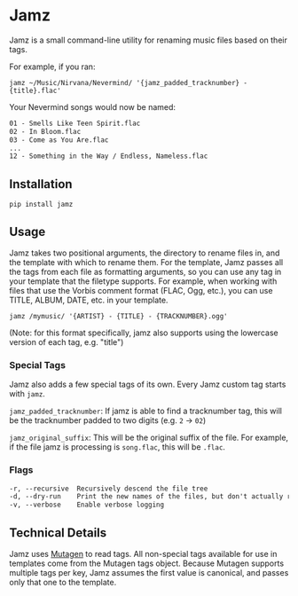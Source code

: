 # Jamz

Jamz is a small command-line utility for renaming music files based on their tags.

For example, if you ran:

`jamz ~/Music/Nirvana/Nevermind/ '{jamz_padded_tracknumber} - {title}.flac'`

Your Nevermind songs would now be named:

```txt
01 - Smells Like Teen Spirit.flac
02 - In Bloom.flac
03 - Come as You Are.flac
...
12 - Something in the Way / Endless, Nameless.flac
```

## Installation

`pip install jamz`

## Usage

Jamz takes two positional arguments, the directory to rename files in, and the template with which to rename them.
For the template, Jamz passes all the tags from each file as formatting arguments, so you can use any tag in your template that the filetype supports.
For example, when working with files that use the Vorbis comment format (FLAC, Ogg, etc.), you can use TITLE, ALBUM, DATE, etc. in your template.

`jamz /mymusic/ '{ARTIST} - {TITLE} - {TRACKNUMBER}.ogg'`

(Note: for this format specifically, jamz also supports using the lowercase version of each tag, e.g. "title")

### Special Tags

Jamz also adds a few special tags of its own. Every Jamz custom tag starts with `jamz`.

`jamz_padded_tracknumber`: If jamz is able to find a tracknumber tag, this will be the tracknumber padded to two digits (e.g. `2` -> `02`)

`jamz_original_suffix`: This will be the original suffix of the file. For example, if the file jamz is processing is `song.flac`, this will be `.flac`.

### Flags

```txt
-r, --recursive  Recursively descend the file tree
-d, --dry-run    Print the new names of the files, but don't actually rename them
-v, --verbose    Enable verbose logging
```

## Technical Details

Jamz uses [Mutagen](https://mutagen.readthedocs.io/en/latest/) to read tags.
All non-special tags available for use in templates come from the Mutagen tags object.
Because Mutagen supports multiple tags per key, Jamz assumes the first value is canonical, and passes only that one to the template.
